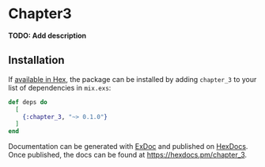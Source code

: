 # Chapter3

**TODO: Add description**

## Installation

If [available in Hex](https://hex.pm/docs/publish), the package can be installed
by adding `chapter_3` to your list of dependencies in `mix.exs`:

```elixir
def deps do
  [
    {:chapter_3, "~> 0.1.0"}
  ]
end
```

Documentation can be generated with [ExDoc](https://github.com/elixir-lang/ex_doc)
and published on [HexDocs](https://hexdocs.pm). Once published, the docs can
be found at <https://hexdocs.pm/chapter_3>.


